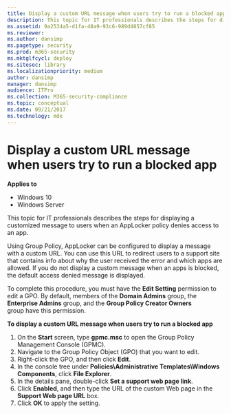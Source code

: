 ```yaml
---
title: Display a custom URL message when users try to run a blocked app (Windows 10)
description: This topic for IT professionals describes the steps for displaying a customized message to users when an AppLocker policy denies access to an app.
ms.assetid: 9a2534a5-d1fa-48a9-93c6-989d4857cf85
ms.reviewer: 
ms.author: dansimp
ms.pagetype: security
ms.prod: m365-security
ms.mktglfcycl: deploy
ms.sitesec: library
ms.localizationpriority: medium
author: dansimp
manager: dansimp
audience: ITPro
ms.collection: M365-security-compliance
ms.topic: conceptual
ms.date: 09/21/2017
ms.technology: mde
---
```


# Display a custom URL message when users try to run a blocked app

**Applies to**
- Windows 10
- Windows Server

This topic for IT professionals describes the steps for displaying a customized message to users when an AppLocker policy denies access to an app.

Using Group Policy, AppLocker can be configured to display a message with a custom URL. You can use this URL to redirect users to a support site that contains info about why the user received the error and which apps are allowed. If you do not display a custom message when an apps is blocked, the default access denied message is displayed.

To complete this procedure, you must have the **Edit Setting** permission to edit a GPO. By default, members of the **Domain Admins** group, the **Enterprise Admins** group, and the **Group Policy Creator Owners** group have this permission.

**To display a custom URL message when users try to run a blocked app**

1.  On the **Start** screen, type **gpmc.msc** to open the Group Policy Management Console (GPMC).
2.  Navigate to the Group Policy Object (GPO) that you want to edit.
3.  Right-click the GPO, and then click **Edit**.
4.  In the console tree under **Policies\\Administrative Templates\\Windows Components**, click **File Explorer**.
5.  In the details pane, double-click **Set a support web page link**.
6.  Click **Enabled**, and then type the URL of the custom Web page in the **Support Web page URL** box.
7.  Click **OK** to apply the setting.
